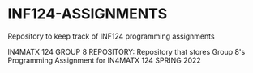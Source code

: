 # INF124-ASSIGNMENTS
Repository to keep track of INF124 programming assignments

IN4MATX 124 GROUP 8 REPOSITORY:
Repository that stores Group 8's Programming Assignment for IN4MATX 124 SPRING 2022
